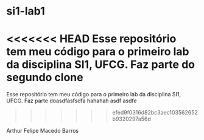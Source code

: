 ﻿si1-lab1
========
<<<<<<< HEAD
Esse repositório tem meu código para o primeiro lab da disciplina SI1, UFCG. 
Faz parte do segundo clone
=======
Esse repositório tem meu código para o primeiro lab da disciplina SI1, UFCG. Faz parte doasdfasfsdfa
hahahah
asdf
asdfe
>>>>>>> efed9f0316d82bc3aec103562652b9320297a56d

Arthur Felipe Macedo Barros

